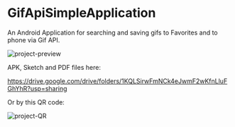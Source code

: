 # GifApiSimpleApplication
An Android Application for searching and saving gifs to Favorites and to phone via Gif API.

![project-preview](https://i.ibb.co/kKxmMC7/photo-2020-08-19-11-12-32.jpg)

APK, Sketch and PDF files here:

https://drive.google.com/drive/folders/1KQLSirwFmNCk4eJwmF2wKfnLluFGhYhR?usp=sharing

Or by this QR code:

![project-QR](https://i.ibb.co/BTGm5Sv/qr.png)
